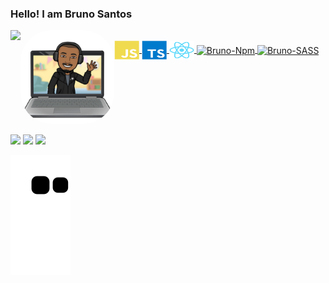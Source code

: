 ### Hello! I am Bruno Santos

<div style="display:flex">
<div align="left" style="display:flex">
  <a href="https://github.com/BrunoSantosCosta">
  <img height="180em" src="https://github-readme-stats.vercel.app/api/top-langs/?username=BrunoSantosCosta&layout=compact&langs_count=7&theme=tokyonight"/>
  <img align="right" alt="Bruno-pic" height="150" style="border-radius:50px;" src="./image/eu-icon.png">
</div>

<div style="display: inline_block"><br>
  <img align="center" alt="Bruno-Js" height="30" width="40" src="https://raw.githubusercontent.com/devicons/devicon/master/icons/javascript/javascript-plain.svg">
  <img align="center" alt="Bruno-Ts" height="30" width="40" src="https://raw.githubusercontent.com/devicons/devicon/master/icons/typescript/typescript-plain.svg">
  <img align="center" alt="Bruno-ReactNative" height="30" width="40" src="https://raw.githubusercontent.com/devicons/devicon/master/icons/react/react-original.svg">
  <img align="center" alt="Bruno-Npm" height="30" width="40" src="https://cdn.jsdelivr.net/gh/devicons/devicon/icons/npm/npm-original-wordmark.svg">
  <img align="center" alt="Bruno-SASS" height="30" width="40" src="https://cdn.jsdelivr.net/gh/devicons/devicon/icons/sass/sass-original.svg">
</div>
 
 </div>
<div> <br>
    <a href="https://www.linkedin.com/in/bruno-santos-costa/" target="_blank"><img src="https://img.shields.io/badge/-LinkedIn-%230077B5?style=for-the-badge&logo=linkedin&logoColor=white" target="_blank"></a> 
    <a href = "mailto:brunosanttos667@gmail.com"><img src="https://img.shields.io/badge/-Gmail-%23333?style=for-the-badge&logo=gmail&logoColor=white" target="_blank"></a>
  <a href="https://www.instagram.com/cbrunosanttos/" target="_blank"><img src="https://img.shields.io/badge/-Instagram-%23E4405F?style=for-the-badge&logo=instagram&logoColor=white" target="_blank"></a>


 
  ![Snake animation](https://github.com/BrunoSantosCosta/BrunoSantosCosta/blob/output/github-contribution-grid-snake.svg)
 
</div>

